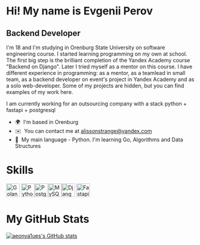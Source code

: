 Hi! My name is Evgenii Perov
=====================================================================================================================================

Backend Developer
-----------------

I'm 18 and I'm studying in Orenburg State University on software engineering course. I started learning programming on my own at school. The first big step is the brilliant completion of the Yandex Academy course "Backend on Django". Later I tried myself as a mentor on this course. I have different experience in programming: as a mentor, as a teamlead in small team, as a backend developer on event's project in Yandex Academy and as a solo web-developer. Some of my projects are hidden, but you can find examples of my work here.

I am currently working for an outsourcing company with a stack python + fastapi + postgresql 

*   🌍  I'm based in Orenburg
*   ✉️  You can contact me at [alissonstrange@yandex.com](mailto:alissonstrange@yandex.com)
*   🧠  My main language - Python. I'm learning Go, Algorithms and Data Structures

<h1>Skills</h1> 
<p align="left">
  <a href="https://go.dev/" target="_blank" rel="noreferrer"><img src="https://raw.githubusercontent.com/danielcranney/readme-generator/main/public/icons/skills/go-colored.svg" width="36" height="36" alt="Golang" /></a>
<a href="https://www.python.org/" target="_blank" rel="noreferrer"><img src="https://raw.githubusercontent.com/danielcranney/readme-generator/main/public/icons/skills/python-colored.svg" width="36" height="36" alt="Python" /></a><a href="https://www.postgresql.org/" target="_blank" rel="noreferrer"><img src="https://raw.githubusercontent.com/danielcranney/readme-generator/main/public/icons/skills/postgresql-colored.svg" width="36" height="36" alt="PostgreSQL" /></a><a href="https://www.mysql.com/" target="_blank" rel="noreferrer"><img src="https://raw.githubusercontent.com/danielcranney/readme-generator/main/public/icons/skills/mysql-colored.svg" width="36" height="36" alt="MySQL" /></a><a href="https://www.djangoproject.com/" target="_blank" rel="noreferrer"><img src="https://raw.githubusercontent.com/danielcranney/readme-generator/main/public/icons/skills/django-colored.svg" width="36" height="36" alt="Django" /></a>
  <a href="https://fastapi.tiangolo.com/" target="_blank" rel="noreferrer"><img src="https://raw.githubusercontent.com/danielcranney/readme-generator/main/public/icons/skills/fastapi-colored.svg" width="36" height="36" alt="Fastapi" /></a>
                    </p>
                    

<h1>My GitHub Stats</h1>
<a href="http://www.github.com/aeonva1ues"><img src="https://github-readme-stats.vercel.app/api?username=aeonva1ues&show_icons=true&hide=stars,&title_color=0891b2&text_color=ffffff&icon_color=0891b2&bg_color=1c1917&hide_border=true&show_icons=true" alt="aeonva1ues's GitHub stats" /></a><a
href="http://www.github.com/aeonva1ues">

